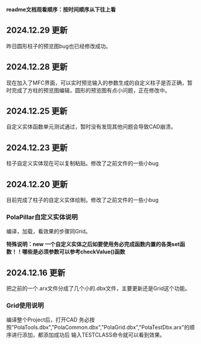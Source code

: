 **readme文档观看顺序：按时间顺序从下往上看**
## 2024.12.29 更新
昨日圆形柱子的预览图bug也已经修改成功。
## 2024.12.28 更新
现在加入了MFC界面，可以实时预览输入的参数生成的自定义柱子是否正确，暂时完成了方柱的预览图编辑，圆形的预览图有点小问题，正在修改中。
## 2024.12.25 更新
自定义实体函数单元测试通过，暂时没有发现其他问题会导致CAD崩溃。
## 2024.12.23 更新
柱子自定义实体现在可以复制粘贴。修改了之前文件的一些小bug
## 2024.12.20 更新
目前完成了柱子的自定义实体绘制。修改了之前文件的一些小bug
### PolaPillar自定义实体说明
编译，加载，看效果的步骤同Grid。

**特殊说明：new 一个自定义实体之后如要使用务必完成函数内置的各类set函数！！哪些是必须参数可以参考checkValue()函数**
## 2024.12.16 更新
把之前的一个.arx文件分成了几个小的.dbx文件，主要更新还是Grid这个功能。
### Grid使用说明
编译整个Project后，打开CAD 务必按照"PolaTools.dbx","PolaCommon.dbx","PolaGrid.dbx","PolaTestDbx.arx"的顺序进行添加，都添加成功后 输入TESTCLASS命令就可以看到效果。
